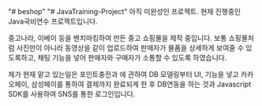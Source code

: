 "# beshop" 
"# JavaTraining-Project" 
아직 미완성인 프로젝트.
현재 진행중인 Java국비연수 프로젝트입니다. 

중고나라, 이베이 등을 벤치마킹하여 만든 중고 쇼핑몰을 제작 중입니다. 
보통 쇼핑몰처럼 사진만이 아니라 동영상을 같이 업로드하여 판매자가 물품을 상세하게
보여줄 수 있도록하고, 채팅 기능을 넣어 판매자와 구매자가 소통할 수 있도록 하였습니다. 

제가 현재 맡고 있는일은 포인트충전과 에 관하여 DB 모델링부터 UI, 기능을 넣고 카카오페이, 삼성페이를 통하여 결제까지 완료되게 한 후 
DB연동을 하는 것과 Javascript SDK를 사용하여 SNS를 통한 로그인입니다. 
